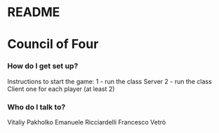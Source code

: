 # README #

# Council of Four #

### How do I get set up? ###

Instructions to start the game:
1 - run the class Server
2 - run the class Client one for each player (at least 2)

### Who do I talk to? ###

Vitaliy Pakholko
Emanuele Ricciardelli
Francesco Vetrò
